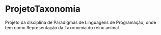 # ProjetoTaxonomia
Projeto da disciplina de Paradigmas de Linguagens de Programação, onde tem como Representação da Taxonomia do reino animal  
